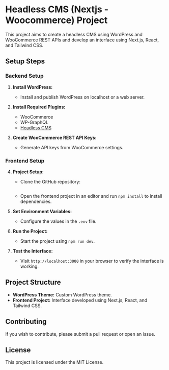 # Headless CMS (Nextjs - Woocommerce) Project

This project aims to create a headless CMS using WordPress and WooCommerce REST APIs and develop an interface using Next.js, React, and Tailwind CSS.

## Setup Steps

### Backend Setup

1. **Install WordPress:**
   - Install and publish WordPress on localhost or a web server.

2. **Install Required Plugins:**
   - WooCommerce
   - WP-GraphQL
   - [Headless CMS](https://github.com/imranhsayed/headless-cms?tab=readme-ov-file)

3. **Create WooCommerce REST API Keys:**
   - Generate API keys from WooCommerce settings.

### Frontend Setup

4. **Project Setup:**
   - Clone the GitHub repository:

     ``` git clone https://github.com/barisertugrul/nextjs-woocommerce-restapi-project

    - Open the frontend project in an editor and run `npm install` to install dependencies.

5. **Set Environment Variables:**
   - Configure the values in the `.env` file.

6. **Run the Project:**
   - Start the project using `npm run dev`.

7. **Test the Interface:**
   - Visit `http://localhost:3000` in your browser to verify the interface is working.

## Project Structure

- **WordPress Theme:** Custom WordPress theme.
- **Frontend Project:** Interface developed using Next.js, React, and Tailwind CSS.

## Contributing

If you wish to contribute, please submit a pull request or open an issue.

## License

This project is licensed under the MIT License.
